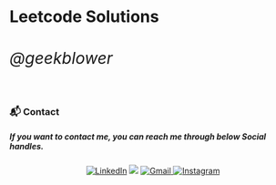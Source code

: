 # Leetcode Solutions <i><h6>@geekblower</h6></i>



<h3>📬 Contact</h3>

##### If you want to contact me, you can reach me through below Social handles.

<div align="center">

<a  href="https://www.linkedin.com/in/geekblower/" target="_blank"><img alt="LinkedIn" src="https://img.shields.io/badge/linkedin%20-%230077B5.svg?&style=for-the-badge&logo=linkedin&logoColor=white" /></a>
<a href="https://twitter.com/geekblower/" target="_blank"><img src="https://img.shields.io/badge/twitter-%2300acee.svg?&style=for-the-badge&logo=twitter&logoColor=white&alt=twitter" /></a>
<a href="mailto:akashgautam36615.std@gmail.com"><img  alt="Gmail" src="https://img.shields.io/badge/Gmail-D14836?style=for-the-badge&logo=gmail&logoColor=white" />
<a href="https://instagram.com/geekblower/"><img  alt="Instagram" src="https://img.shields.io/badge/Instagram-F800A6?style=for-the-badge&logo=instagram&logoColor=white" />

</div>
